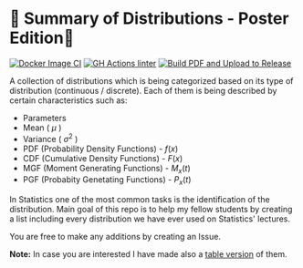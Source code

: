 # 🧮 Summary of Distributions - Poster Edition🧮

[![Docker Image CI](https://github.com/stesiam/distributions-poster/actions/workflows/docker-image.yml/badge.svg)](https://github.com/stesiam/distributions-poster/actions/workflows/docker-image.yml) 
[![GH Actions linter](https://github.com/stesiam/distributions-poster/actions/workflows/actions-linter.yml/badge.svg)](https://github.com/stesiam/distributions-poster/actions/workflows/actions-linter.yml)
[![Build PDF and Upload to Release](https://github.com/stesiam/distributions-poster/actions/workflows/main.yml/badge.svg)](https://github.com/stesiam/distributions-poster/actions/workflows/main.yml)

A collection of distributions which is being categorized based on its type of distribution (continuous / discrete). Each of them is being described by certain characteristics such as:

- Parameters
- Mean ( $\mu$ )
- Variance ( $\sigma^2$ )
- PDF (Probability Density Functions) - $f(x)$
- CDF (Cumulative Density Functions) - $F(x)$
- MGF (Moment Generating Functions) - $M_x(t)$
- PGF (Probabity Genetating Functions) - $P_x(t)$

In Statistics one of the most common tasks is the identification of the distribution. Main goal of this repo is to help my fellow students by creating a list including every distribution
we have ever used on Statistics' lectures.

You are free to make any additions by creating an Issue.

**Note:** In case you are interested I have made also a [table version](https://github.com/stesiam/Summary-Distributions) of them.
